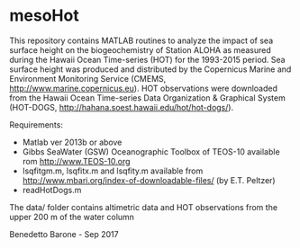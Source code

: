 # mesoHot

This repository contains MATLAB routines to analyze the impact of sea surface height on the biogeochemistry of Station ALOHA as measured during the Hawaii Ocean Time-series (HOT) for the 1993-2015 period.
Sea surface height was produced and distributed by the Copernicus Marine and Environment Monitoring Service (CMEMS, http://www.marine.copernicus.eu). HOT observations were downloaded from the Hawaii Ocean Time-series Data Organization & Graphical System (HOT-DOGS, http://hahana.soest.hawaii.edu/hot/hot-dogs/).

Requirements:
- Matlab ver 2013b or above
- Gibbs SeaWater (GSW) Oceanographic Toolbox of TEOS-10 available rom http://www.TEOS-10.org
- lsqfitgm.m, lsqfitx.m and lsqfity.m available from http://www.mbari.org/index-of-downloadable-files/ (by E.T. Peltzer) 
- readHotDogs.m

The data/ folder contains altimetric data and HOT observations from the upper 200 m of the water column

Benedetto Barone - Sep 2017
